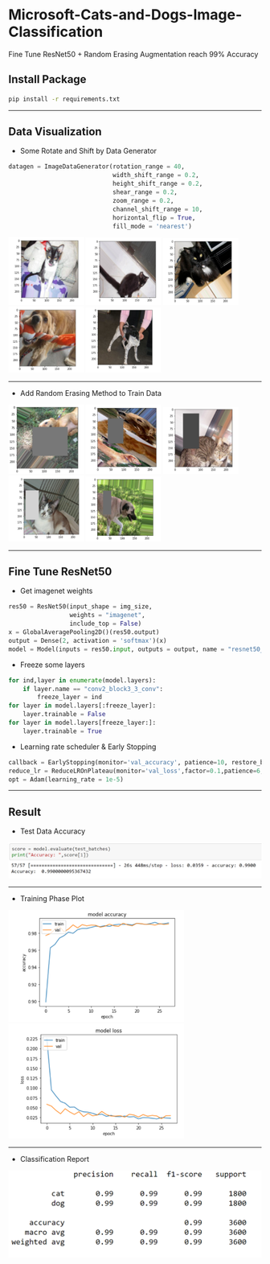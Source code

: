 # Microsoft-Cats-and-Dogs-Image-Classification
Fine Tune ResNet50 + Random Erasing Augmentation reach 99% Accuracy


## Install Package
```sh
pip install -r requirements.txt
```

---

## Data Visualization

- Some Rotate and Shift by Data Generator
```python
datagen = ImageDataGenerator(rotation_range = 40,
                             width_shift_range = 0.2,
                             height_shift_range = 0.2,
                             shear_range = 0.2,
                             zoom_range = 0.2,
                             channel_shift_range = 10,
                             horizontal_flip = True,
                             fill_mode = 'nearest')
```
<img src="./readme_img/1.PNG" width="150">
<img src="./readme_img/2.PNG" width="150">
<img src="./readme_img/3.PNG" width="150">
<img src="./readme_img/4.PNG" width="150">
<img src="./readme_img/5.PNG" width="150">

---

- Add Random Erasing Method to Train Data

<img src="./readme_img/e_1.PNG" width="150">
<img src="./readme_img/e_2.PNG" width="150">
<img src="./readme_img/e_3.PNG" width="150">
<img src="./readme_img/e_4.PNG" width="150">
<img src="./readme_img/e_5.PNG" width="150">

---

## Fine Tune ResNet50
- Get imagenet weights
```python
res50 = ResNet50(input_shape = img_size,
                 weights = "imagenet",
                 include_top = False)
x = GlobalAveragePooling2D()(res50.output)
output = Dense(2, activation = 'softmax')(x)
model = Model(inputs = res50.input, outputs = output, name = "resnet50_transfer")
```
- Freeze some layers
```python
for ind,layer in enumerate(model.layers):
    if layer.name == "conv2_block3_3_conv":
        freeze_layer = ind
for layer in model.layers[:freeze_layer]:
    layer.trainable = False
for layer in model.layers[freeze_layer:]:
    layer.trainable = True
```
- Learning rate scheduler & Early Stopping
```python
callback = EarlyStopping(monitor='val_accuracy', patience=10, restore_best_weights=True)
reduce_lr = ReduceLROnPlateau(monitor='val_loss',factor=0.1,patience=6, verbose=1, min_lr = 1e-7)
opt = Adam(learning_rate = 1e-5)
```

---

## Result
- Test Data Accuracy

<img src="./readme_img/r_1.PNG" width="650">

---

- Training Phase Plot

<img src="./readme_img/r_2.PNG" width="350">
<img src="./readme_img/r_3.PNG" width="350">

---
- Classification Report

<img src="./readme_img/r_4.PNG" width="550">
